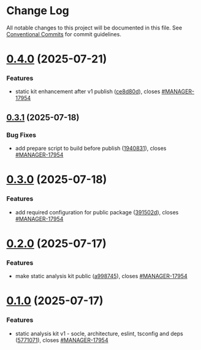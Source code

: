 # Change Log

All notable changes to this project will be documented in this file.
See [Conventional Commits](https://conventionalcommits.org) for commit guidelines.

# [0.4.0](https://github.com/ovh/manager/compare/@ovh-ux/manager-static-analysis-kit@0.3.1...@ovh-ux/manager-static-analysis-kit@0.4.0) (2025-07-21)


### Features

* static kit enhancement after v1 publish ([ce8d80d](https://github.com/ovh/manager/commit/ce8d80d6747771d7cad0b7470e64a52d5262f782)), closes [#MANAGER-17954](https://github.com/ovh/manager/issues/MANAGER-17954)





## [0.3.1](https://github.com/ovh/manager/compare/@ovh-ux/manager-static-analysis-kit@0.3.0...@ovh-ux/manager-static-analysis-kit@0.3.1) (2025-07-18)


### Bug Fixes

* add prepare script to build before publish ([1940831](https://github.com/ovh/manager/commit/1940831f9d1c2b209ea597f3672ec9d7c00a82bb)), closes [#MANAGER-17954](https://github.com/ovh/manager/issues/MANAGER-17954)





# [0.3.0](https://github.com/ovh/manager/compare/@ovh-ux/manager-static-analysis-kit@0.2.0...@ovh-ux/manager-static-analysis-kit@0.3.0) (2025-07-18)


### Features

* add required configuration for public package ([391502d](https://github.com/ovh/manager/commit/391502dd08a9a4b198ec13bac74150ed01836038)), closes [#MANAGER-17954](https://github.com/ovh/manager/issues/MANAGER-17954)





# [0.2.0](https://github.com/ovh/manager/compare/@ovh-ux/manager-static-analysis-kit@0.1.0...@ovh-ux/manager-static-analysis-kit@0.2.0) (2025-07-17)


### Features

* make static analysis kit public ([a998745](https://github.com/ovh/manager/commit/a998745cfb3101df0cab7a4530bca7cd87fc7025)), closes [#MANAGER-17954](https://github.com/ovh/manager/issues/MANAGER-17954)





# [0.1.0](https://github.com/ovh/manager/compare/@ovh-ux/manager-static-analysis-kit@0.0.1...@ovh-ux/manager-static-analysis-kit@0.1.0) (2025-07-17)


### Features

* static analysis kit v1 - socle, architecture, eslint, tsconfig and deps ([5771071](https://github.com/ovh/manager/commit/577107168272904bf8a7a53a14a40b9ae52916ab)), closes [#MANAGER-17954](https://github.com/ovh/manager/issues/MANAGER-17954)
